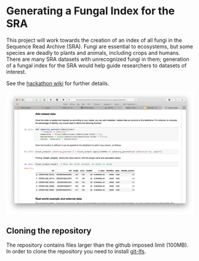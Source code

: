 # Generating a Fungal Index for the SRA

This project will work towards the creation of an index of all fungi in the Sequence Read Archive (SRA).
Fungi are essential to ecosystems, but some species are deadly to plants and animals, including crops and humans. There are many SRA datasets with unrecognized fungi in them; generation of a fungal index for the SRA would help guide researchers to datasets of interest.

See the [hackathon wiki](https://github.com/NCBI-Hackathons/Generating-a-Fungal-Index-for-the-SRA/wiki) for further details.

![](https://raw.githubusercontent.com/NCBI-Hackathons/Generating-a-Fungal-Index-for-the-SRA/master/presentations/images/Notebook-Enhance%20.png)

## Cloning the repository

The repository contains files larger than the github imposed limit (100MB). In order to clone the repository you need to install [git-lfs](https://git-lfs.github.com/).
